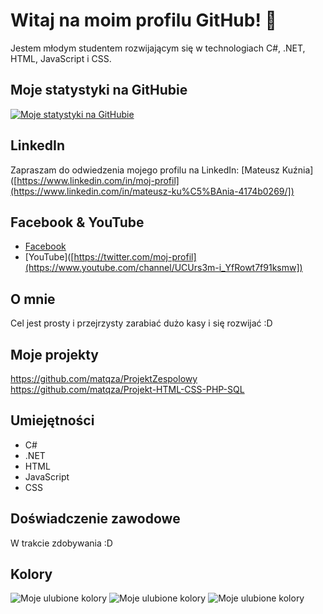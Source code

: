 # Witaj na moim profilu GitHub! 👋

Jestem młodym studentem rozwijającym się w technologiach C#, .NET, HTML, JavaScript i CSS.

## Moje statystyki na GitHubie
[![Moje statystyki na GitHubie](https://github-readme-stats.vercel.app/api?username=twoj_username)](https://github.com/anuraghazra/github-readme-stats)

## LinkedIn
Zapraszam do odwiedzenia mojego profilu na LinkedIn: [Mateusz Kuźnia]([https://www.linkedin.com/in/moj-profil](https://www.linkedin.com/in/mateusz-ku%C5%BAnia-4174b0269/])



## Facebook & YouTube

- [Facebook]([https://www.facebook.com/mateusz.kuznia/https://twitter.com/moj-profil])
- [YouTube]([https://twitter.com/moj-profil](https://www.youtube.com/channel/UCUrs3m-i_YfRowt7f91ksmw])

## O mnie
Cel jest prosty i przejrzysty zarabiać dużo kasy i się rozwijać :D 

## Moje projekty
https://github.com/matqza/ProjektZespolowy
https://github.com/matqza/Projekt-HTML-CSS-PHP-SQL

## Umiejętności
- C#
- .NET
- HTML
- JavaScript
- CSS

## Doświadczenie zawodowe
W trakcie zdobywania :D

## Kolory

![Moje ulubione kolory](https://via.placeholder.com/150x50/FF5733/000000?text=FF5733)
![Moje ulubione kolory](https://via.placeholder.com/150x50/FFC300/000000?text=FFC300)
![Moje ulubione kolory](https://via.placeholder.com/150x50/C70039/000000?text=C70039)
